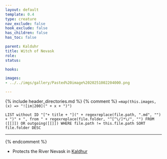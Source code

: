```yaml
---
layout: default
template: 0.4
type: creature
nav_exclude: false
hook_exclude: false
has_children: false
has_toc: false

parent: Kalduhr
title: Witch of Nevask
role: 
status:

hooks:

images:
- ../../imgs/gallery/Pasted%20image%2020251002204000.png

---
```


{% include header_directories.md %}
{% comment %}
`=map(this.images, (x) => "![im|200](" + x + ")")`
```dataview
LIST without ID "["+ title + "](" + regexreplace(file.path, ".md", "") + ")" + ", from " + regexreplace(file.folder, "^[^\/]*\/", "") FROM ([[]]) OR outgoing([[]]) WHERE file.path != this.file.path SORT file.folder DESC
```
---
{% endcomment %}

- Protects the River Nevask in [Kaldhur](index.md)
